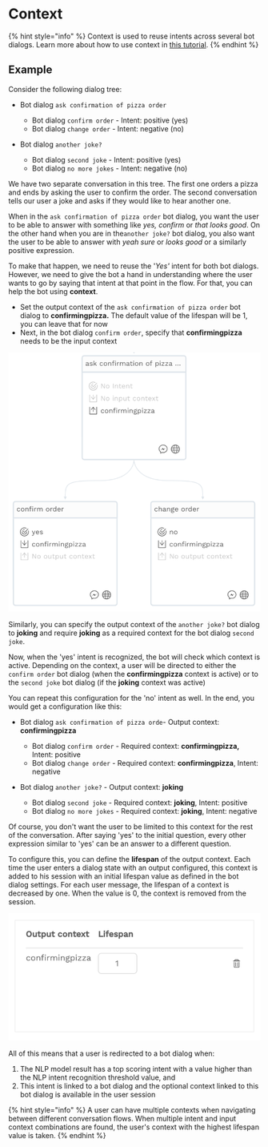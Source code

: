# Context

{% hint style="info" %}
Context is used to reuse intents across several bot dialogs. Learn more about how to use context in [this tutorial](https://app.gitbook.com/@chatlayer/s/chatlayer-documentation/~/drafts/-MIZHNX0kLbXdbSP80Xb/understanding-users/using-context).
{% endhint %}

## Example

Consider the following dialog tree:

* Bot dialog `ask confirmation of pizza order`

  * Bot dialog `confirm order` - Intent: positive \(yes\)
  * Bot dialog `change order` - Intent: negative \(no\)

* Bot dialog `another joke?`
  * Bot dialog `second joke` - Intent: positive \(yes\)
  * Bot dialog `no more jokes` - Intent: negative \(no\)

We have two separate conversation in this tree. The first one orders a pizza and ends by asking the user to confirm the order. The second conversation tells our user a joke and asks if they would like to hear another one.

When in the `ask confirmation of pizza order` bot dialog, you want the user to be able to answer with something like _yes, confirm_ or _that looks good_. On the other hand when you are in the`another joke?` bot dialog, you also want the user to be able to answer with _yeah sure_ or _looks good_ or a similarly positive expression.

To make that happen, we need to reuse the '_Yes'_ intent for both bot dialogs. However, we need to give the bot a hand in understanding where the user wants to go by saying that intent at that point in the flow. For that, you can help the bot using **context**.

* Set the output context of the `ask confirmation of pizza order` bot dialog to **confirmingpizza.** The default value of the lifespan will be 1, you can leave that for now
* Next, in the bot dialog `confirm order`, specify that **confirmingpizza** needs to be the input context

![](../.gitbook/assets/image%20%2857%29.png)

Similarly, you can specify the output context of the `another joke?` bot dialog to **joking** and require **joking** as a required context for the bot dialog `second joke`.

Now, when the 'yes' intent is recognized, the bot will check which context is active. Depending on the context, a user will be directed to either the `confirm order` bot dialog \(when the **confirmingpizza** context is active\) or to the `second joke` bot dialog \(if the **joking** context was active\)

You can repeat this configuration for the 'no' intent as well. In the end, you would get a configuration like this:

* Bot dialog `ask confirmation of pizza orde`- Output context: **confirmingpizza**

  * Bot dialog `confirm order` - Required context: **confirmingpizza,** Intent: positive
  * Bot dialog `change order` - Required context: **confirmingpizza**, Intent: negative

* Bot dialog `another joke?` - Output context: **joking**
  * Bot dialog `second joke` - Required context: **joking**, Intent: positive
  * Bot dialog `no more jokes` - Required context: **joking**, Intent: negative

Of course, you don't want the user to be limited to this context for the rest of the conversation. After saying 'yes' to the initial question, every other expression similar to 'yes' can be an answer to a different question.

To configure this, you can define the **lifespan** of the output context. Each time the user enters a dialog state with an output configured, this context is added to his session with an initial lifespan value as defined in the bot dialog settings. For each user message, the lifespan of a context is decreased by one. When the value is 0, the context is removed from the session.

![](../.gitbook/assets/image%20%28190%29.png)

All of this means that a user is redirected to a bot dialog when:

1. The NLP model result has a top scoring intent with a value higher than the NLP intent recognition threshold value, and
2. This intent is linked to a bot dialog and the optional context linked to this bot dialog is available in the user session

{% hint style="info" %}
A user can have multiple contexts when navigating between different conversation flows. When multiple intent and input context combinations are found, the user's context with the highest lifespan value is taken.
{% endhint %}

